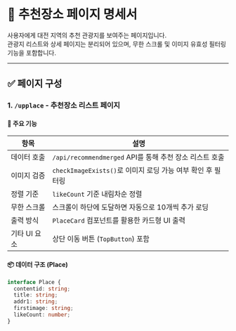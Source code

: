 # 📍 추천장소 페이지 명세서

사용자에게 대전 지역의 추천 관광지를 보여주는 페이지입니다.  
관광지 리스트와 상세 페이지는 분리되어 있으며, 무한 스크롤 및 이미지 유효성 필터링 기능을 포함합니다.

---

## ✅ 페이지 구성

### 1. `/upplace` - 추천장소 리스트 페이지

#### 🔹 주요 기능

| 항목         | 설명                                                        |
| ------------ | ----------------------------------------------------------- |
| 데이터 호출  | `/api/recommendmerged` API를 통해 추천 장소 리스트 호출     |
| 이미지 검증  | `checkImageExists()`로 이미지 로딩 가능 여부 확인 후 필터링 |
| 정렬 기준    | `likeCount` 기준 내림차순 정렬                              |
| 무한 스크롤  | 스크롤이 하단에 도달하면 자동으로 10개씩 추가 로딩          |
| 출력 방식    | `PlaceCard` 컴포넌트를 활용한 카드형 UI 출력                |
| 기타 UI 요소 | 상단 이동 버튼 (`TopButton`) 포함                           |

#### 📦 데이터 구조 (Place)

```ts
interface Place {
  contentid: string;
  title: string;
  addr1: string;
  firstimage: string;
  likeCount: number;
}
```
